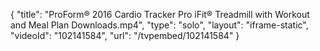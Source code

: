 {
    "title": "ProForm&reg; 2016 Cardio Tracker Pro iFit&reg; Treadmill with Workout and Meal Plan Downloads.mp4",
    "type": "solo",
    "layout": "iframe-static",
    "videoId": "102141584",
    "url": "\/tvpembed\/102141584"
}